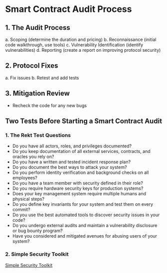 # Smart Contract Audit Process

## 1. The Audit Process
   a. Scoping (determine the duration and pricing)
   b. Reconnaissance (initial code walkthrough, use tools)
   c. Vulnerability Identification (identify vulnerabilities)
   d. Reporting (create a report on improving protocol security)

## 2. Protocol Fixes
   a. Fix issues
   b. Retest and add tests

## 3. Mitigation Review
   - Recheck the code for any new bugs

## Two Tests Before Starting a Smart Contract Audit

### 1. The Rekt Test Questions
- Do you have all actors, roles, and privileges documented?
- Do you keep documentation of all external services, contracts, and oracles you rely on?
- Do you have a written and tested incident response plan?
- Do you document the best ways to attack your system?
- Do you perform identity verification and background checks on all employees?
- Do you have a team member with security defined in their role?
- Do you require hardware security keys for production systems?
- Does your key management system require multiple humans and physical steps?
- Do you define key invariants for your system and test them on every commit?
- Do you use the best automated tools to discover security issues in your code?
- Do you undergo external audits and maintain a vulnerability disclosure or bug bounty program?
- Have you considered and mitigated avenues for abusing users of your system?

### 2. Simple Security Toolkit
[Simple Security Toolkit](https://github.com/nascentxyz/simple-security-toolkit)
